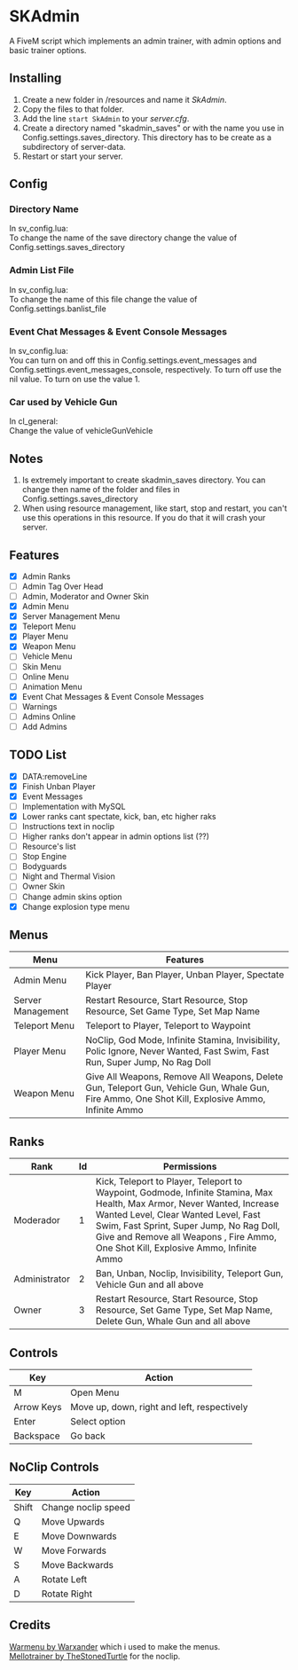 # SKAdmin
A FiveM script which implements an admin trainer, with admin options and basic trainer options.

## Installing
1. Create a new folder in /resources and name it *SkAdmin*.
2. Copy the files to that folder.
3. Add the line ```start SkAdmin``` to your *server.cfg*.
4. Create a directory named "skadmin_saves" or with the name you use in Config.settings.saves_directory. This directory has to be create as a subdirectory of server-data.
4. Restart or start your server.

## Config

### Directory Name
In sv_config.lua:  
To change the name of the save directory change the value of Config.settings.saves_directory

### Admin List File
In sv_config.lua:  
To change the name of this file change the value of Config.settings.banlist_file

### Event Chat Messages & Event Console Messages
In sv_config.lua:  
You can turn on and off this in Config.settings.event_messages and Config.settings.event_messages_console, respectively.
To turn off use the nil value. To turn on use the value 1.

### Car used by Vehicle Gun
In cl_general:  
Change the value of vehicleGunVehicle

## Notes
1. Is extremely important to create skadmin_saves directory. You can change then name of the folder and files in Config.settings.saves_directory
2. When using resource management, like start, stop and restart, you can't use this operations in this resource. If you do that it will crash your server.

## Features
- [X] Admin Ranks
- [ ] Admin Tag Over Head
- [ ] Admin, Moderator and Owner Skin
- [X] Admin Menu
- [X] Server Management Menu
- [X] Teleport Menu
- [X] Player Menu
- [X] Weapon Menu
- [ ] Vehicle Menu
- [ ] Skin Menu
- [ ] Online Menu
- [ ] Animation Menu
- [X] Event Chat Messages & Event Console Messages
- [ ] Warnings
- [ ] Admins Online
- [ ] Add Admins

## TODO List
- [X] DATA:removeLine
- [X] Finish Unban Player
- [X] Event Messages
- [ ] Implementation with MySQL
- [X] Lower ranks cant spectate, kick, ban, etc higher raks
- [ ] Instructions text in noclip
- [ ] Higher ranks don't appear in admin options list (??)
- [ ] Resource's list
- [ ] Stop Engine
- [ ] Bodyguards
- [ ] Night and Thermal Vision
- [ ] Owner Skin
- [ ] Change admin skins option
- [X] Change explosion type menu

## Menus
| Menu              | Features                                                                                                                   |
|-------------------|----------------------------------------------------------------------------------------------------------------------------|
| Admin Menu        | Kick Player, Ban Player, Unban Player, Spectate Player                                                                     |
| Server Management | Restart Resource, Start Resource, Stop Resource, Set Game Type, Set Map Name                                               |
| Teleport Menu     | Teleport to Player, Teleport to Waypoint                                                                                   |
| Player Menu       | NoClip, God Mode, Infinite Stamina, Invisibility, Polic Ignore, Never Wanted, Fast Swim, Fast Run, Super Jump, No Rag Doll |
| Weapon Menu       | Give All Weapons, Remove All Weapons,  Delete Gun, Teleport Gun, Vehicle Gun, Whale Gun, Fire Ammo, One Shot Kill, Explosive Ammo, Infinite Ammo                                                                                                                    |

## Ranks
| Rank          | Id | Permissions                                                                                |
|---------------|----|--------------------------------------------------------------------------------------------|
| Moderador     | 1  | Kick, Teleport to Player, Teleport to Waypoint, Godmode, Infinite Stamina, Max Health, Max Armor, Never Wanted, Increase Wanted Level, Clear Wanted Level, Fast Swim, Fast Sprint, Super Jump, No Rag Doll, Give and Remove all Weapons , Fire Ammo, One Shot Kill, Explosive Ammo, Infinite Ammo                                                            |
| Administrator | 2  | Ban, Unban, Noclip, Invisibility, Teleport Gun, Vehicle Gun and all above                                             |
| Owner         | 3  | Restart Resource, Start Resource, Stop Resource, Set Game Type, Set Map Name, Delete Gun, Whale Gun and all above |

## Controls
| Key        | Action                                      |
|------------|---------------------------------------------|
| M          | Open Menu                                   |
| Arrow Keys | Move up, down, right and left, respectively |
| Enter      | Select option                               |
| Backspace  | Go back                                     |

## NoClip Controls
| Key   | Action              |
|-------|---------------------|
| Shift | Change noclip speed |
| Q     | Move Upwards        |
| E     | Move Downwards      |
| W     | Move Forwards       |
| S     | Move Backwards      |
| A     | Rotate Left         |
| D     | Rotate Right        |

## Credits
[Warmenu by Warxander](https://github.com/adikanchukov/warmenu) which i used to make the menus.  
[Mellotrainer by TheStonedTurtle](https://github.com/TheStonedTurtle/mellotrainer) for the noclip.  
